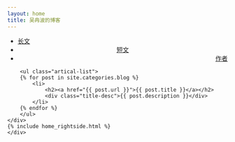 ```yaml
---
layout: home
title: 吴冉波的博客
---
```


<div class="index-content blog">
    <div class="section">


<ul class="artical-cate">
    <li class="on"><a href="/"><span>长文</span></a></li>
    <li style="text-align:center"><a href="/misc"><span>短文</span></a></li>
    <li style="text-align:right"><a href="/profile"><span>作者</span></a></li>
</ul>

<div class="cate-bar"><span id="cateBar"></span></div>

        <ul class="artical-list">
        {% for post in site.categories.blog %}
            <li>
                <h2><a href="{{ post.url }}">{{ post.title }}</a></h2>
                <div class="title-desc">{{ post.description }}</div>
            </li>
        {% endfor %}
        </ul>
    </div>
    {% include home_rightside.html %}
    </div>
</div>
